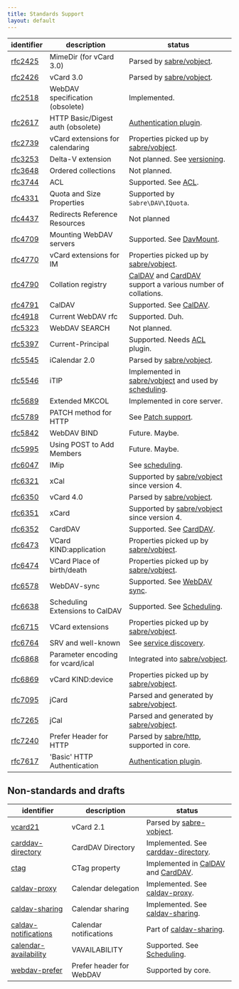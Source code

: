 ```yaml
---
title: Standards Support
layout: default
---
```


| identifier         | description                       | status
| ------------------ | --------------------------------- | ------
| [rfc2425][rfc2425] | MimeDir (for vCard 3.0)           | Parsed by [sabre/vobject][vobject].
| [rfc2426][rfc2426] | vCard 3.0                         | Parsed by [sabre/vobject][vobject].
| [rfc2518][rfc2518] | WebDAV specification (obsolete)   | Implemented.
| [rfc2617][rfc2617] | HTTP Basic/Digest auth (obsolete) | [Authentication plugin][2].
| [rfc2739][rfc2739] | vCard extensions for calendaring  | Properties picked up by [sabre/vobject][vobject].
| [rfc3253][rfc3253] | Delta-V extension                 | Not planned. See [versioning][3].
| [rfc3648][rfc3648] | Ordered collections               | Not planned.
| [rfc3744][rfc3744] | ACL                               | Supported. See [ACL][4].
| [rfc4331][rfc4331] | Quota and Size Properties         | Supported by `Sabre\DAV\IQuota`.
| [rfc4437][rfc4437] | Redirects Reference Resources     | Not planned
| [rfc4709][rfc4709] | Mounting WebDAV servers           | Supported. See [DavMount][5].
| [rfc4770][rfc4770] | vCard extensions for IM           | Properties picked up by [sabre/vobject][vobject].
| [rfc4790][rfc4790] | Collation registry                | [CalDAV][6] and [CardDAV][7] support a various number of collations.
| [rfc4791][rfc4791] | CalDAV                            | Supported. See [CalDAV][6].
| [rfc4918][rfc4918] | Current WebDAV rfc                | Supported. Duh.
| [rfc5323][rfc5323] | WebDAV SEARCH                     | Not planned.
| [rfc5397][rfc5397] | Current-Principal                 | Supported. Needs [ACL][4] plugin.
| [rfc5545][rfc5545] | iCalendar 2.0                     | Parsed by [sabre/vobject][vobject].
| [rfc5546][rfc5546] | iTIP                              | Implemented in [sabre/vobject][25] and used by [scheduling][24].
| [rfc5689][rfc5689] | Extended MKCOL                    | Implemented in core server.
| [rfc5789][rfc5789] | PATCH method for HTTP             | See [Patch support][8].
| [rfc5842][rfc5842] | WebDAV BIND                       | Future. Maybe.
| [rfc5995][rfc5995] | Using POST to Add Members         | Future. Maybe.
| [rfc6047][rfc6047] | IMip                              | See [scheduling][24].
| [rfc6321][rfc6321] | xCal                              | Supported by [sabre/vobject][vobject] since version 4.
| [rfc6350][rfc6350] | vCard 4.0                         | Parsed by [sabre/vobject][vobject].
| [rfc6351][rfc6351] | xCard                             | Supported by [sabre/vobject][vobject] since version 4.
| [rfc6352][rfc6352] | CardDAV                           | Supported. See [CardDAV][7].
| [rfc6473][rfc6473] | VCard KIND:application            | Properties picked up by [sabre/vobject][vobject].
| [rfc6474][rfc6474] | VCard Place of birth/death        | Properties picked up by [sabre/vobject][vobject].
| [rfc6578][rfc6578] | WebDAV-sync                       | Supported. See [WebDAV sync][9].
| [rfc6638][rfc6638] | Scheduling Extensions to CalDAV   | Supported. See [Scheduling][24].
| [rfc6715][rfc6715] | VCard extensions                  | Properties picked up by [sabre/vobject][vobject].
| [rfc6764][rfc6764] | SRV and well-known                | See [service discovery][20].
| [rfc6868][rfc6868] | Parameter encoding for vcard/ical | Integrated into [sabre/vobject][vobject].
| [rfc6869][rfc6869] | vCard KIND:device                 | Properties picked up by [sabre/vobject][vobject].
| [rfc7095][rfc7095] | jCard                             | Parsed and generated by [sabre/vobject][vobject].
| [rfc7265][rfc7265] | jCal                              | Parsed and generated by [sabre/vobject][vobject].
| [rfc7240][rfc7240] | Prefer Header for HTTP            | Parsed by [sabre/http][http], supported in core.
| [rfc7617][rfc7617] | 'Basic' HTTP Authentication       | [Authentication plugin][2].


Non-standards and drafts
------------------------

| identifier                  | description                      | status
| --------------------------- | -------------------------------- | ------
| [vcard21][21]               | vCard 2.1                        | Parsed by [sabre-vobject][vobject].
| [carddav-directory][10]     | CardDAV Directory                | Implemented. See [carddav-directory][11].
| [ctag][12]                  | CTag property                    | Implemented in [CalDAV][6] and [CardDAV][7].
| [caldav-proxy][13]          | Calendar delegation              | Implemented. See [caldav-proxy][14].
| [caldav-sharing][15]        | Calendar sharing                 | Implemented. See [caldav-sharing][16].
| [caldav-notifications][17]  | Calendar notifications           | Part of [caldav-sharing][16].
| [calendar-availability][26] | VAVAILABILITY                    | Supported. See [Scheduling][24].
| [webdav-prefer][22]         | Prefer header for WebDAV         | Supported by core.

[rfc2425]: https://tools.ietf.org/html/rfc2425
[rfc2426]: https://tools.ietf.org/html/rfc2426
[rfc2617]: https://tools.ietf.org/html/rfc2617
[rfc2518]: https://tools.ietf.org/html/rfc2518
[rfc2739]: https://tools.ietf.org/html/rfc2738
[rfc3253]: https://tools.ietf.org/html/rfc3253
[rfc3648]: https://tools.ietf.org/html/rfc3648
[rfc3744]: https://tools.ietf.org/html/rfc3744
[rfc4331]: https://tools.ietf.org/html/rfc4331
[rfc4437]: https://tools.ietf.org/html/rfc4437
[rfc4709]: https://tools.ietf.org/html/rfc4709
[rfc4770]: https://tools.ietf.org/html/rfc4770
[rfc4790]: https://tools.ietf.org/html/rfc4790
[rfc4791]: https://tools.ietf.org/html/rfc4791
[rfc4918]: https://tools.ietf.org/html/rfc4918
[rfc5323]: https://tools.ietf.org/html/rfc5323
[rfc5397]: https://tools.ietf.org/html/rfc5397
[rfc5545]: https://tools.ietf.org/html/rfc5545
[rfc5546]: https://tools.ietf.org/html/rfc5546
[rfc5689]: https://tools.ietf.org/html/rfc5689
[rfc5789]: https://tools.ietf.org/html/rfc5789
[rfc5842]: https://tools.ietf.org/html/rfc5842
[rfc5995]: https://tools.ietf.org/html/rfc5995
[rfc6047]: https://tools.ietf.org/html/rfc6047
[rfc6321]: https://tools.ietf.org/html/rfc6321
[rfc6350]: https://tools.ietf.org/html/rfc6350
[rfc6351]: https://tools.ietf.org/html/rfc6351
[rfc6352]: https://tools.ietf.org/html/rfc6352
[rfc6473]: https://tools.ietf.org/html/rfc6473
[rfc6474]: https://tools.ietf.org/html/rfc6474
[rfc6578]: https://tools.ietf.org/html/rfc6578
[rfc6638]: https://tools.ietf.org/html/rfc6638
[rfc6715]: https://tools.ietf.org/html/rfc6715
[rfc6764]: https://tools.ietf.org/html/rfc6764
[rfc6868]: https://tools.ietf.org/html/rfc6868
[rfc6869]: https://tools.ietf.org/html/rfc6869
[rfc7095]: https://tools.ietf.org/html/rfc7095
[rfc7240]: https://tools.ietf.org/html/rfc7240 "Prefer Header for HTTP"
[rfc7265]: https://tools.ietf.org/html/rfc7265
[rfc7617]: https://tools.ietf.org/html/rfc7617 "The 'Basic' HTTP Authentication Scheme"

[vobject]: /vobject/
[http]: /http/

[2]: /dav/authentication/
[3]: /dav/versioning/
[4]: /dav/acl/
[5]: /dav/davmount/
[6]: /dav/caldav/
[7]: /dav/carddav/
[8]: /dav/http-patch/
[9]: /dav/sync/
[10]: https://tools.ietf.org/html/draft-daboo-carddav-directory-gateway
[11]: /dav/carddav-directory
[12]: https://trac.calendarserver.org/browser/CalendarServer/trunk/doc/Extensions/caldav-ctag.txt
[13]: http://svn.calendarserver.org/repository/calendarserver/CalendarServer/trunk/doc/Extensions/caldav-proxy.txt
[14]: /dav/caldav-proxy
[15]: http://svn.calendarserver.org/repository/calendarserver/CalendarServer/trunk/doc/Extensions/caldav-sharing.txt
[16]: /dav/caldav-sharing
[17]: http://svn.calendarserver.org/repository/calendarserver/CalendarServer/trunk/doc/Extensions/caldav-notifications.txt
[20]: /dav/service-discovery/
[21]: http://www.imc.org/pdi/vcard-21.txt
[22]: https://tools.ietf.org/html/draft-murchison-webdav-prefer-08
[24]: /dav/scheduling/
[25]: /vobject/itip/
[26]: https://tools.ietf.org/html/draft-daboo-calendar-availability-05

